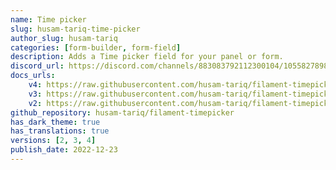 ```yaml
---
name: Time picker
slug: husam-tariq-time-picker
author_slug: husam-tariq
categories: [form-builder, form-field]
description: Adds a Time picker field for your panel or form.
discord_url: https://discord.com/channels/883083792112300104/1055827898927427616
docs_urls: 
    v4: https://raw.githubusercontent.com/husam-tariq/filament-timepicker/4.x/README.md
    v3: https://raw.githubusercontent.com/husam-tariq/filament-timepicker/3.x/README.md
    v2: https://raw.githubusercontent.com/husam-tariq/filament-timepicker/main/README.md
github_repository: husam-tariq/filament-timepicker
has_dark_theme: true
has_translations: true
versions: [2, 3, 4]
publish_date: 2022-12-23
---
```

